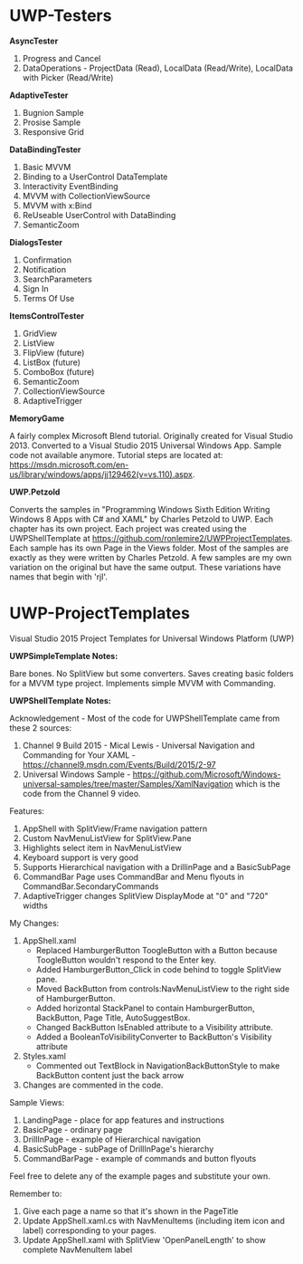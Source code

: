 # UWP-Testers

**AsyncTester**

1. Progress and Cancel
2. DataOperations - ProjectData (Read), LocalData (Read/Write), LocalData with Picker (Read/Write)


**AdaptiveTester**

1. Bugnion Sample
2. Prosise Sample
3. Responsive Grid


**DataBindingTester**

1. Basic MVVM
2. Binding to a UserControl DataTemplate
3. Interactivity EventBinding
4. MVVM with CollectionViewSource
5. MVVM with x:Bind
6. ReUseable UserControl with DataBinding
7. SemanticZoom


**DialogsTester**

1. Confirmation
2. Notification
3. SearchParameters
4. Sign In
5. Terms Of Use


**ItemsControlTester**

1. GridView
2. ListView
3. FlipView (future)
4. ListBox (future)
5. ComboBox (future)
6. SemanticZoom
7. CollectionViewSource
8. AdaptiveTrigger


**MemoryGame** 

A fairly complex Microsoft Blend tutorial. Originally created for Visual Studio 2013. Converted to a Visual Studio 2015 Universal Windows App. Sample code not available anymore. Tutorial steps are located at: https://msdn.microsoft.com/en-us/library/windows/apps/jj129462(v=vs.110).aspx.


**UWP.Petzold**

Converts the samples in "Programming Windows Sixth Edition Writing Windows 8 Apps with C# and XAML" by Charles Petzold to UWP. Each chapter has its own project. Each project was created using the UWPShellTemplate at  https://github.com/ronlemire2/UWPProjectTemplates. Each sample has its own Page in the Views folder. Most of the samples are exactly as they were written by Charles Petzold. A few samples are my own variation on the original but have the same output. These variations have names that begin with 'rjl'.

# UWP-ProjectTemplates
Visual Studio 2015 Project Templates for Universal Windows Platform (UWP)

**UWPSimpleTemplate Notes:** 

Bare bones. No SplitView but some converters. Saves creating basic folders for a MVVM type project. Implements simple MVVM with Commanding.

**UWPShellTemplate Notes:** 

Acknowledgement - Most of the code for UWPShellTemplate came from these 2 sources:

1. Channel 9 Build 2015 - Mical Lewis - Universal Navigation and Commanding for Your XAML - https://channel9.msdn.com/Events/Build/2015/2-97
2. Universal Windows Sample - https://github.com/Microsoft/Windows-universal-samples/tree/master/Samples/XamlNavigation which is the code from the Channel 9 video.

Features:

1. AppShell with SplitView/Frame navigation pattern
2. Custom NavMenuListView for SplitView.Pane
3. Highlights select item in NavMenuListView
4. Keyboard support is very good
5. Supports Hierarchical navigation with a DrillinPage and a BasicSubPage
6. CommandBar Page uses CommandBar and Menu flyouts in CommandBar.SecondaryCommands
7. AdaptiveTrigger changes SplitView DisplayMode at "0" and "720" widths

My Changes:

1. AppShell.xaml
	* Replaced HamburgerButton ToogleButton with a Button because ToogleButton wouldn't respond to the Enter key.
	* Added HamburgerButton_Click in code behind to toggle SplitView pane.
	* Moved BackButton from controls:NavMenuListView to the right side of HamburgerButton.
	* Added  horizontal StackPanel to contain HamburgerButton, BackButton, Page Title, AutoSuggestBox.
	* Changed BackButton IsEnabled attribute to a Visibility attribute.
	* Added a BooleanToVisibilityConverter to BackButton's Visibility attribute
2. Styles.xaml
	* Commented out TextBlock in NavigationBackButtonStyle to make BackButton content just the back arrow
3. Changes are commented in the code.

Sample Views:

1. LandingPage - place for app features and instructions
2. BasicPage - ordinary page
3. DrillInPage - example of Hierarchical navigation
4. BasicSubPage - subPage of DrillInPage's hierarchy
5. CommandBarPage - example of commands and button flyouts

Feel free to delete any of the example pages and substitute your own.

Remember to:

1. Give each page a name so that it's shown in the PageTitle
2. Update AppShell.xaml.cs with NavMenuItems (including item icon and label) corresponding to your pages.
3. Update AppShell.xaml with SplitView 'OpenPanelLength' to show complete NavMenuItem label

